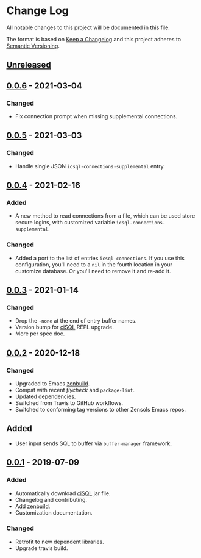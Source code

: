 # Change Log

All notable changes to this project will be documented in this file.

The format is based on [Keep a Changelog](http://keepachangelog.com/)
and this project adheres to [Semantic Versioning](http://semver.org/).


## [Unreleased]


## [0.0.6] - 2021-03-04
### Changed
- Fix connection prompt when missing supplemental connections.


## [0.0.5] - 2021-03-03
### Changed
- Handle single JSON `icsql-connections-supplemental` entry.


## [0.0.4] - 2021-02-16
### Added
- A new method to read connections from a file, which can be used store secure
  logins, with customized variable `icsql-connections-supplemental`.
### Changed
- Added a port to the list of entries `icsql-connections`.  If you use this
  configuration, you'll need to a `nil` in the fourth location in your
  customize database.  Or you'll need to remove it and re-add it.


## [0.0.3] - 2021-01-14
### Changed
- Drop the `-none` at the end of entry buffer names.
- Version bump for [ciSQL] REPL upgrade.
- More per spec doc.


## [0.0.2] - 2020-12-18
### Changed
- Upgraded to Emacs [zenbuild].
- Compat with recent *flycheck* and `package-lint`.
- Updated dependencies.
- Switched from Travis to GitHub workflows.
- Switched to conforming tag versions to other Zensols Emacs repos.

## Added
- User input sends SQL to buffer via `buffer-manager` framework.


## [0.0.1] - 2019-07-09
### Added
- Automatically download [ciSQL] jar file.
- Changelog and contributing.
- Add [zenbuild].
- Customization documentation.

### Changed
- Retrofit to new dependent libraries.
- Upgrade travis build.


<!-- links -->
[Unreleased]: https://github.com/plandes/icsql/current/v0.0.6...HEAD
[0.0.6]: https://github.com/plandes/icsql/current/v0.0.5...v0.0.6
[0.0.5]: https://github.com/plandes/icsql/current/v0.0.4...v0.0.5
[0.0.4]: https://github.com/plandes/icsql/current/v0.0.3...v0.0.4
[0.0.3]: https://github.com/plandes/icsql/current/v0.0.2...v0.0.3
[0.0.2]: https://github.com/plandes/icsql/current/v0.0.1...v0.0.2
[0.0.1]: https://github.com/plandes/icsql/current/vc9545c1e6e09961519cfbe2cfec0fb21ffa16c37...v0.0.1

[ciSQL]: https://github.com/plandes/cisql
[zenbuild]: https://github.com/plandes/zenbuild
